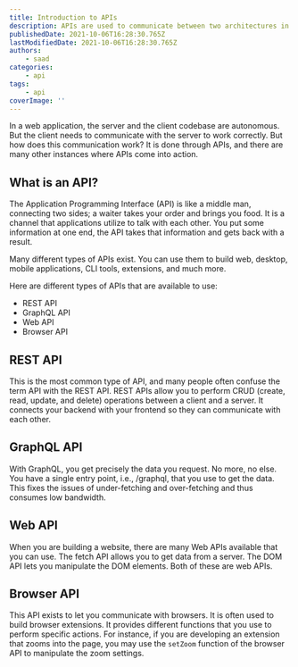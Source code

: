```yaml
---
title: Introduction to APIs
description: APIs are used to communicate between two architectures in order to perform CRUD operations. Let's take a deeper look at it. In this piece, let's take a look at APIs and some of its types.
publishedDate: 2021-10-06T16:28:30.765Z
lastModifiedDate: 2021-10-06T16:28:30.765Z
authors:
    - saad
categories:
    - api
tags:
    - api
coverImage: ''
---
```


<Lead>
	In a web application, the server and the client codebase are autonomous. But
	the client needs to communicate with the server to work correctly. But how
	does this communication work? It is done through APIs, and there are many
	other instances where APIs come into action.
</Lead>

## What is an API?

The Application Programming Interface (API) is like a middle man, connecting two sides; a waiter takes your order and brings you food. It is a channel that applications utilize to talk with each other. You put some information at one end, the API takes that information and gets back with a result.

Many different types of APIs exist. You can use them to build web, desktop, mobile applications, CLI tools, extensions, and much more.

Here are different types of APIs that are available to use:

-   REST API
-   GraphQL API
-   Web API
-   Browser API

## REST API

This is the most common type of API, and many people often confuse the term API with the REST API. REST APIs allow you to perform CRUD (create, read, update, and delete) operations between a client and a server. It connects your backend with your frontend so they can communicate with each other.

## GraphQL API

With GraphQL, you get precisely the data you request. No more, no else. You have a single entry point, i.e., /graphql, that you use to get the data. This fixes the issues of under-fetching and over-fetching and thus consumes low bandwidth.

## Web API

When you are building a website, there are many Web APIs available that you can use. The fetch API allows you to get data from a server. The DOM API lets you manipulate the DOM elements. Both of these are web APIs.

## Browser API

This API exists to let you communicate with browsers. It is often used to build browser extensions. It provides different functions that you use to perform specific actions. For instance, if you are developing an extension that zooms into the page, you may use the `setZoom` function of the browser API to manipulate the zoom settings.
